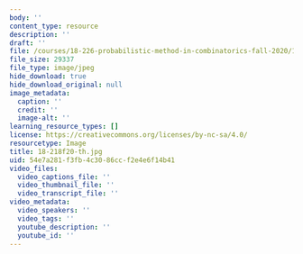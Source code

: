 ```yaml
---
body: ''
content_type: resource
description: ''
draft: ''
file: /courses/18-226-probabilistic-method-in-combinatorics-fall-2020/18-218f20-th.jpg
file_size: 29337
file_type: image/jpeg
hide_download: true
hide_download_original: null
image_metadata:
  caption: ''
  credit: ''
  image-alt: ''
learning_resource_types: []
license: https://creativecommons.org/licenses/by-nc-sa/4.0/
resourcetype: Image
title: 18-218f20-th.jpg
uid: 54e7a281-f3fb-4c30-86cc-f2e4e6f14b41
video_files:
  video_captions_file: ''
  video_thumbnail_file: ''
  video_transcript_file: ''
video_metadata:
  video_speakers: ''
  video_tags: ''
  youtube_description: ''
  youtube_id: ''
---
```

